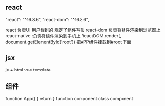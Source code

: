## react
"react": "^16.8.6",
"react-dom": "^16.8.6",

react 负责UI 用户看到的 规定了组件写法
react-dom 负责将组件渲染到浏览器上
react-native :负责将组件渲染到手机上
ReactDOM.render(<App />, document.getElementById('root'))
把APP组件挂载到#root 下面

## jsx 
js + html
vue template
## 组件
function App() {
  return
}
 function component 
 class component